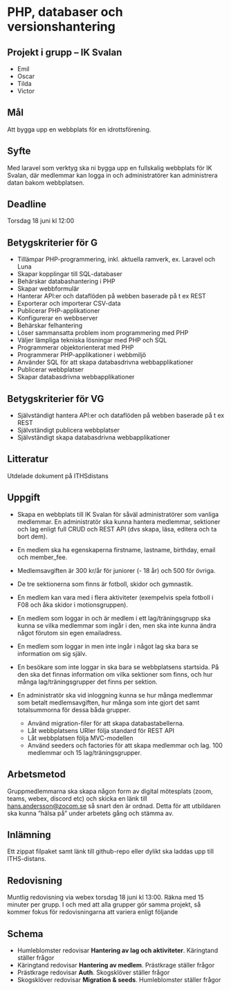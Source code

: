 
# PHP, databaser och versionshantering
  
## Projekt i grupp – IK Svalan
  * Emil
  * Oscar
  * Tilda
  * Victor

## Mål 
  Att bygga upp en webbplats för en idrottsförening.

## Syfte 
  Med laravel som verktyg ska ni bygga upp en fullskalig webbplats för IK Svalan, där medlemmar kan logga in och administratörer kan administrera datan bakom webbplatsen.

## Deadline 
  Torsdag 18 juni kl 12:00

## Betygskriterier för G
  * Tillämpar PHP-programmering, inkl. aktuella ramverk, ex.  Laravel och Luna
  * Skapar kopplingar till SQL-databaser
  * Behärskar databashantering i PHP
  * Skapar webbformulär
  * Hanterar API:er och dataflöden på webben baserade på t ex   REST
  * Exporterar och importerar CSV-data
  * Publicerar PHP-applikationer
  * Konfigurerar en webbserver
  * Behärskar felhantering
  * Löser sammansatta problem inom programmering med PHP
  * Väljer lämpliga tekniska lösningar med PHP och SQL
  * Programmerar objektorienterat med PHP
  * Programmerar PHP-applikationer i webbmiljö
  * Använder SQL för att skapa databasdrivna webbapplikationer
  * Publicerar webbplatser
  * Skapar databasdrivna webbapplikationer

## Betygskriterier för VG
  * Självständigt hantera API:er och dataflöden på webben   baserade på t ex REST
  * Självständigt publicera webbplatser
  * Självständigt skapa databasdrivna webbapplikationer

## Litteratur
  Utdelade dokument på ITHSdistans

## Uppgift
  * Skapa en webbplats till IK Svalan för såväl administratörer som vanliga medlemmar. En administratör  ska kunna hantera medlemmar, sektioner och lag enligt full CRUD och REST API (dvs skapa, läsa, editera och ta bort dem).
  * En medlem ska ha egenskaperna firstname, lastname, birthday, email och member_fee.
  * Medlemsavgiften är 300 kr/år för juniorer (- 18 år) och 500 för övriga.
  * De tre sektionerna som finns är fotboll, skidor och gymnastik.
  * En medlem kan vara med i flera aktiviteter (exempelvis spela fotboll i F08 och åka skidor i motionsgruppen).
  * En medlem som loggar in och är medlem i ett lag/träningsgrupp ska kunna se vilka medlemmar som ingår i den, men ska inte kunna ändra något förutom sin egen emailadress.
  
  * En medlem som loggar in men inte ingår i något lag ska bara se information om sig själv.
  * En besökare som inte loggar in ska bara se webbplatsens startsida. På den ska det finnas information om vilka sektioner som finns, och hur många lag/träningsgrupper det finns per sektion.

  * En administratör ska vid inloggning kunna se hur många medlemmar som betalt medlemsavgiften, hur många som inte gjort det samt totalsummorna för dessa båda grupper.
    * Använd migration-filer för att skapa databastabellerna.
    * Låt webbplatsens URIer följa standard för REST API
    * Låt webbplatsen följa MVC-modellen
    * Använd seeders och factories för att skapa medlemmar och lag. 100 medlemmar och 15 lag/träningsgrupper.
  
## Arbetsmetod
  Gruppmedlemmarna ska skapa någon form av digital mötesplats (zoom, teams, webex, discord etc) och skicka en länk till hans.andersson@zocom.se så snart den är ordnad. Detta för att utbildaren ska kunna ”hälsa på” under arbetets gång och stämma av.
 
## Inlämning
  Ett zippat filpaket samt länk till github-repo eller dylikt ska laddas upp till ITHS-distans.
  
## Redovisning
  Muntlig redovisning via webex torsdag 18 juni kl 13:00. Räkna med 15 minuter per grupp. I och med  att alla grupper gör samma projekt, så kommer fokus för redovisningarna att variera enligt följande
 
## Schema

  - Humleblomster redovisar **Hantering av lag och aktiviteter**. Käringtand ställer frågor
  - Käringtand redovisar **Hantering av medlem**. Prästkrage ställer frågor
  - Prästkrage redovisar **Auth**. Skogsklöver ställer frågor
  - Skogsklöver redovisar **Migration & seeds**. Humleblomster ställer frågor